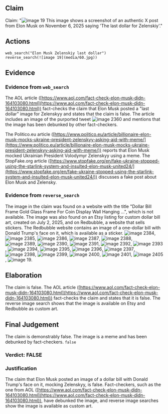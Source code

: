 ## Claim
Claim: "![image 19](media/60.jpg) This image shows a screenshot of an authentic X post from Elon Musk on November 6, 2025 saying 'The last dollar for Zelenskiy'."

## Actions
```
web_search("Elon Musk Zelenskiy last dollar")
reverse_search(![image 19](media/60.jpg))
```

## Evidence
### Evidence from `web_search`
The AOL article ([https://www.aol.com/fact-check-elon-musk-didn-164103080.html](https://www.aol.com/fact-check-elon-musk-didn-164103080.html)) fact-checks the claim that Elon Musk posted a "last dollar" image for Zelenskyy and states that the claim is false. The article includes an image of the purported tweet ![image 2360](media/2025-08-07_20-31-1754598714-032897.jpg) and mentions that the image has been debunked by other fact-checkers.

The Politico.eu article ([https://www.politico.eu/article/billionaire-elon-musk-mocks-ukraine-president-zelenskyy-asking-aid-with-meme/](https://www.politico.eu/article/billionaire-elon-musk-mocks-ukraine-president-zelenskyy-asking-aid-with-meme/)) reports that Elon Musk mocked Ukrainian President Volodymyr Zelenskyy using a meme. The StopFake.org article ([https://www.stopfake.org/en/fake-ukraine-stopped-using-the-starlink-system-and-insulted-elon-musk-united24/](https://www.stopfake.org/en/fake-ukraine-stopped-using-the-starlink-system-and-insulted-elon-musk-united24/)) discusses a fake post about Elon Musk and Zelensky.


### Evidence from `reverse_search`
The image in the claim was found on a website with the title "Dollar Bill Frame Gold Glass Frame For Coin Display Wall Hanging ...", which is not available. The image was also found on an Etsy listing for custom dollar bill art, created on July 2, 2025, and on Redbubble, a website that sells stickers. The Redbubble website contains an image of a one-dollar bill with Donald Trump's face on it, which is available as a sticker. ![image 2384](media/2025-08-07_20-32-1754598756-474145.jpg), ![image 2385](media/2025-08-07_20-32-1754598757-714815.jpg), ![image 2386](media/2025-08-07_20-32-1754598758-657148.jpg), ![image 2387](media/2025-08-07_20-32-1754598759-599878.jpg), ![image 2388](media/2025-08-07_20-32-1754598766-052222.jpg), ![image 2389](media/2025-08-07_20-32-1754598769-188617.jpg), ![image 2390](media/2025-08-07_20-32-1754598772-535453.jpg), ![image 2391](media/2025-08-07_20-32-1754598775-495927.jpg), ![image 2392](media/2025-08-07_20-32-1754598778-116766.jpg), ![image 2393](media/2025-08-07_20-33-1754598780-900081.jpg), ![image 2394](media/2025-08-07_20-33-1754598782-812034.jpg), ![image 2395](media/2025-08-07_20-33-1754598784-386319.jpg), ![image 2396](media/2025-08-07_20-33-1754598785-438227.jpg), ![image 2397](media/2025-08-07_20-33-1754598787-926363.jpg), ![image 2398](media/2025-08-07_20-33-1754598789-303557.jpg), ![image 2399](media/2025-08-07_20-33-1754598791-796569.jpg), ![image 2400](media/2025-08-07_20-33-1754598792-502073.jpg), ![image 2401](media/2025-08-07_20-33-1754598795-155033.jpg), ![image 2405](media/2025-08-07_20-33-1754598800-809583.jpg), ![image 19](media/60.jpg).


## Elaboration
The claim is false. The AOL article ([https://www.aol.com/fact-check-elon-musk-didn-164103080.html](https://www.aol.com/fact-check-elon-musk-didn-164103080.html)) fact-checks the claim and states that it is false. The reverse image search shows that the image is available on Etsy and Redbubble as custom art.


## Final Judgement
The claim is demonstrably false. The image is a meme and has been debunked by fact-checkers.
`false`

### Verdict: FALSE

### Justification
The claim that Elon Musk posted an image of a dollar bill with Donald Trump's face on it, mocking Zelenskyy, is false. Fact-checkers, such as the one from AOL ([https://www.aol.com/fact-check-elon-musk-didn-164103080.html](https://www.aol.com/fact-check-elon-musk-didn-164103080.html)), have debunked the image, and reverse image searches show the image is available as custom art.
